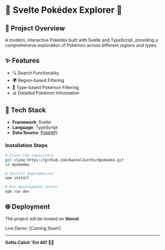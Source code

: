# 🌟 Svelte Pokédex Explorer 🐾

## 📱 Project Overview

A modern, interactive Pokédex built with Svelte and TypeScript, providing a comprehensive exploration of Pokémon across different regions and types.

## ✨ Features

- 🔍 Search Functionality
- 🌍 Region-based Filtering
- 🎨 Type-based Pokémon Filtering
- 📊 Detailed Pokémon Information

## 🚀 Tech Stack

- **Framework**: Svelte
- **Language**: TypeScript
- **Data Source**: [PokéAPI](https://pokeapi.co/docs/v2)

### Installation Steps

```bash
# Clone the repository
git clone https://github.com/DanielJonthn/dpokedex.git
cd dpokedex

# Install dependencies
npm install

# Run development server
npm run dev
```

## 🌐 Deployment

The project will be hosted on **Vercel**.

Live Demo: [Coming Soon!]

---

**Gotta Catch 'Em All!** 🐾🌟
